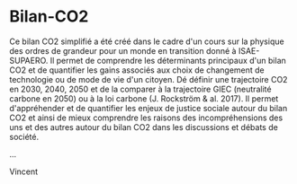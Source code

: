 # Bilan-CO2
Ce bilan CO2 simplifié a été créé dans le cadre d'un cours sur la physique des ordres de grandeur pour un monde en transition donné à ISAE-SUPAERO. Il permet de comprendre les déterminants principaux d'un bilan CO2 et de quantifier les gains associés aux choix de changement de technologie ou de mode de vie d'un citoyen. Dé définir une trajectoire CO2 en 2030, 2040, 2050 et de la comparer à la trajectoire GIEC (neutralité carbone en 2050) ou à la loi carbone (J. Rockström & al. 2017). Il permet d'appréhender et de quantifier les enjeux de justice sociale autour du bilan CO2 et ainsi de mieux comprendre les raisons des incompréhensions des uns et des autres autour du bilan CO2 dans les discussions et débats de société.

...

Vincent
